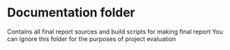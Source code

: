 # Documentation folder
Contains all final report sources and build scripts for making final report
You can ignore this folder for the purposes of project evaluation
